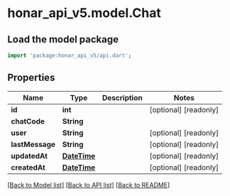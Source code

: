 # honar_api_v5.model.Chat

## Load the model package
```dart
import 'package:honar_api_v5/api.dart';
```

## Properties

Name | Type | Description | Notes
------------ | ------------- | ------------- | -------------
**id** | **int** |  | [optional] [readonly]
**chatCode** | **String** |  |
**user** | **String** |  | [optional] [readonly]
**lastMessage** | **String** |  | [optional] [readonly]
**updatedAt** | [**DateTime**](DateTime.md) |  | [optional] [readonly]
**createdAt** | [**DateTime**](DateTime.md) |  | [optional] [readonly]

[[Back to Model list]](../README.md#documentation-for-models) [[Back to API list]](../README.md#documentation-for-api-endpoints) [[Back to README]](../README.md)


